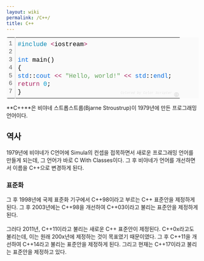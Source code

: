```yaml
---
layout: wiki
permalink: /C++/
title: C++
---
```


<div class="colorscripter-code" style="color:#010101; font-family:Consolas, 'Liberation Mono', Menlo, Courier, monospace !important; position:relative !important; overflow:auto"><table class="colorscripter-code-table" style="margin:0; padding:0; border:none; background-color:#fafafa; border-radius:4px;" cellspacing="0" cellpadding="0"><tr><td style="padding:6px; border-right:2px solid #e5e5e5"><div style="margin:0; padding:0; word-break:normal; text-align:right; color:#666; font-family:Consolas, 'Liberation Mono', Menlo, Courier, monospace !important; line-height:130%"><div style="line-height:130%">1</div><div style="line-height:130%">2</div><div style="line-height:130%">3</div><div style="line-height:130%">4</div><div style="line-height:130%">5</div><div style="line-height:130%">6</div><div style="line-height:130%">7</div></div></td><td style="padding:6px 0"><pre style="margin:0; padding:0; color:#010101; font-family:Consolas, 'Liberation Mono', Menlo, Courier, monospace !important; line-height:130%"><div style="padding:0 6px; white-space:pre; line-height:130%"><span style="color:#0086b3">#include</span>&nbsp;<span style="color:#ff3399"></span><span style="color:#a71d5d">&lt;</span>iostream<span style="color:#ff3399"></span><span style="color:#a71d5d">&gt;</span></div><div style="padding:0 6px; white-space:pre; line-height:130%">&nbsp;</div><div style="padding:0 6px; white-space:pre; line-height:130%"><span style="color:#066de2">int</span>&nbsp;main()</div><div style="padding:0 6px; white-space:pre; line-height:130%">{</div><div style="padding:0 6px; white-space:pre; line-height:130%"><span style="color:#066de2">std</span>::<span style="color:#066de2">cout</span>&nbsp;<span style="color:#ff3399"></span><span style="color:#a71d5d">&lt;</span><span style="color:#ff3399"></span><span style="color:#a71d5d">&lt;</span>&nbsp;<span style="color:#63a35c">"Hello,&nbsp;world!"</span>&nbsp;<span style="color:#ff3399"></span><span style="color:#a71d5d">&lt;</span><span style="color:#ff3399"></span><span style="color:#a71d5d">&lt;</span>&nbsp;<span style="color:#066de2">std</span>::<span style="color:#066de2">endl</span>;</div><div style="padding:0 6px; white-space:pre; line-height:130%"><span style="color:#a71d5d">return</span>&nbsp;<span style="color:#0099cc">0</span>;</div><div style="padding:0 6px; white-space:pre; line-height:130%">}</div></pre><div style="text-align:right; margin-top:-13px; margin-right:5px; font-size:9px; font-style:italic"><a href="http://colorscripter.com/info#e" target="_blank" style="color:#e5e5e5; text-decoration:none">Colored by Color Scripter</a></div></td><td style="vertical-align:bottom; padding:0 2px 4px 0"><a href="http://colorscripter.com/info#e" target="_blank" style="text-decoration:none; color:white"><span style="font-size:9px; word-break:normal; background-color:#e5e5e5; color:white; border-radius:10px; padding:1px">cs</span></a></td></tr></table></div>

**C++**은 비야네 스트롭스트룹(Bjarne Stroustrup)이 1979년에 만든 프로그래밍 언어이다.

## 역사
1979년에 비야네가 C언어에 Simula의 컨셉을 접목하면서 새로운 프로그래밍 언어를 만들게 되는데, 그 언어가 바로 C With Classes이다. 그 후 비야네가 언어를 개선하면서 이름을 C++으로 변경하게 된다.

### 표준화
그 후 1998년에 국제 표준화 기구에서 C++98이라고 부르는 C++ 표준안을 제정하게 된다. 그 후 2003년에는 C++98을 개선하여 C++03이라고 불리는 표준안을 제정하게 된다.<br><br>
그러다 2011년, C++11이라고 불리는 새로운 C++ 표준안이 제정된다. C++0x라고도 불리는데, 이는 원래 200x년에 제정하는 것이 목표였기 때문이였다. 그 후 C++11을 개선하여 C++14라고 불리는 표준안을 제정하게 된다. 그리고 현재는 C++17이라고 불리는 표준안을 제정하고 있다.